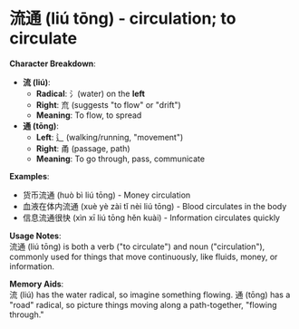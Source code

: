 # **流通 (liú tōng) - circulation; to circulate**

**Character Breakdown**:  
- **流 (liú)**:
  - **Radical**: 氵(water) on the **left**
  - **Right**: 㐬 (suggests "to flow" or "drift")
  - **Meaning**: To flow, to spread  
- **通 (tōng)**:
  - **Left**: 辶 (walking/running, "movement")
  - **Right**: 甬 (passage, path)
  - **Meaning**: To go through, pass, communicate

**Examples**:  
- 货币流通 (huò bì liú tōng) - Money circulation  
- 血液在体内流通 (xuè yè zài tǐ nèi liú tōng) - Blood circulates in the body  
- 信息流通很快 (xìn xī liú tōng hěn kuài) - Information circulates quickly

**Usage Notes**:  
流通 (liú tōng) is both a verb ("to circulate") and noun ("circulation"), commonly used for things that move continuously, like fluids, money, or information.

**Memory Aids**:  
流 (liú) has the water radical, so imagine something flowing. 通 (tōng) has a "road" radical, so picture things moving along a path-together, "flowing through."